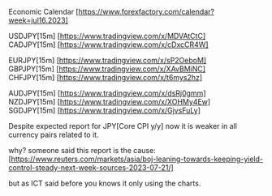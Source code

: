 Economic Calendar [https://www.forexfactory.com/calendar?week=jul16.2023]  

USDJPY[15m] [https://www.tradingview.com/x/MDVAtCtC]  
CADJPY[15m] [https://www.tradingview.com/x/cDxcCR4W]  

EURJPY[15m] [https://www.tradingview.com/x/sP2OeboM]  
GBPJPY[15m] [https://www.tradingview.com/x/XAvBMiNC]  
CHFJPY[15m] [https://www.tradingview.com/x/t6mys2hz]  

AUDJPY[15m] [https://www.tradingview.com/x/dsRj0gmm]  
NZDJPY[15m] [https://www.tradingview.com/x/XOHMy4Ew]  
SGDJPY[15m] [https://www.tradingview.com/x/GjvsFuLy]  




Despite expected report for JPY[Core CPI y/y] now it is weaker in all currency pairs related to it.

why? 
someone said this report is the cause: [https://www.reuters.com/markets/asia/boj-leaning-towards-keeping-yield-control-steady-next-week-sources-2023-07-21/]  

but as ICT said before you knows it only using the charts.

